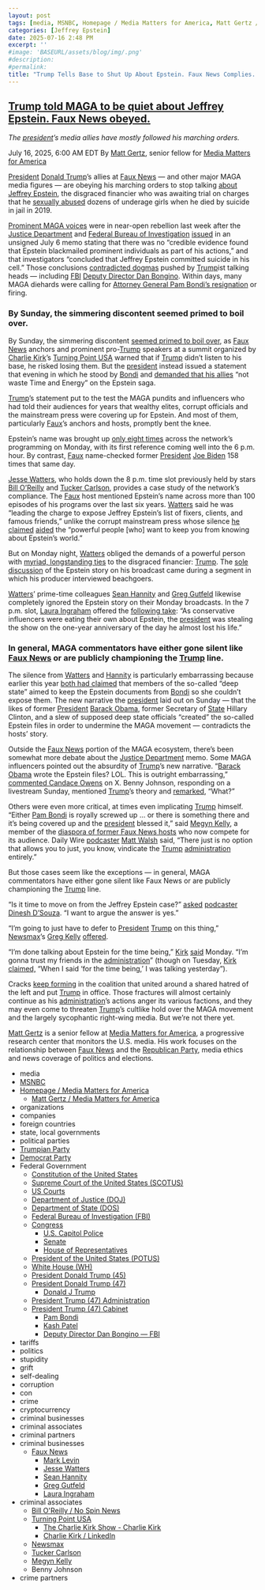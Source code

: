 ```yaml
---
layout: post
tags: [media, MSNBC, Homepage / Media Matters for America, Matt Gertz / Media Matters for America, organizations, companies, foreign countries, state local governments, political parties, Trumpian Party, Democrat Party, Federal Government, Constitution of the United States, Supreme Court of the United States (SCOTUS), US Courts, Department of Justice (DOJ), Department of State (DOS), Federal Bureau of Investigation (FBI), Congress, U.S. Capitol Police, Senate, House of Representatives, President of the United States (POTUS), White House (WH), President Donald Trump (45), President Donald Trump (47), Donald J Trump, President Trump (47) Administration, President Trump (47) Cabinet, Pam Bondi, Kash Patel, Deputy Director Dan Bongino — FBI, tariffs, politics, stupidity, grift, self-dealing, corruption, con, crime, cryptocurrency, criminal businesses, criminal associates, criminal partners, criminal businesses, Faux News, Mark Levin, Jesse Watters, Sean Hannity, Greg Gutfeld, Laura Ingraham, criminal associates, Bill O’Reilly / No Spin News, Turning Point USA, The Charlie Kirk Show - Charlie Kirk, Charlie Kirk / LinkedIn, Newsmax, Tucker Carlson, Megyn Kelly, Benny Johnson, crime partners]
categories: [Jeffrey Epstein]
date: 2025-07-16 2:48 PM
excerpt: ''
#image: 'BASEURL/assets/blog/img/.png'
#description:
#permalink:
title: "Trump Tells Base to Shut Up About Epstein. Faux News Complies. MAGA-Landia Citizens Don't"
---
```



## [Trump told MAGA to be quiet about Jeffrey Epstein. Faux News obeyed.](https://www.msnbc.com/opinion/msnbc-opinion/trump-jeffrey-epstein-fox-news-maga-media-rcna218870)

*The [president](https://www.whitehouse.gov/)’s media allies have mostly followed his marching orders.*

July 16, 2025, 6:00 AM EDT
By [Matt Gertz](https://www.mediamatters.org/author/matt-gertz), senior fellow for [Media Matters for America](https://www.mediamatters.org/)

[President](https://www.whitehouse.gov/) [Donald Trump](https://www.donaldjtrump.com/)’s allies at [Faux News](https://www.foxnews.com/) — and other major MAGA media figures — are obeying his marching orders to stop talking [about Jeffrey Epstein](https://www.msnbc.com/opinion/msnbc-opinion/trump-epstein-files-maga-rcna218655), the disgraced financier who was awaiting trial on charges that he [sexually abused](https://www.justice.gov/usao-sdny/press-release/file/1180481/dl) dozens of underage girls when he died by suicide in jail in 2019.

[Prominent MAGA voices](https://www.msnbc.com/the-beat-with-ari/watch/trump-s-epstein-crisis-explodes-fallout-triggers-maga-revolt-plunges-admin-into-chaos-243294277601) were in near-open rebellion last week after the [Justice Department](https://www.justice.gov/) and [Federal Bureau of Investigation](https://www.fbi.gov/) [issued](https://www.axios.com/2025/07/07/jeffrey-epstein-suicide-client-list-trump-administration) in an unsigned July 6 memo stating that there was no “credible evidence found that Epstein blackmailed prominent individuals as part of his actions,” and that investigators “concluded that Jeffrey Epstein committed suicide in his cell.” Those conclusions [contradicted dogmas](https://www.mediamatters.org/fox-news/maga-media-eat-their-own-after-trump-administration-denies-their-epstein-conspiracy) pushed by [Trump](https://www.donaldjtrump.com/)ist talking heads — including [FBI](https://www.fbi.gov/) [Deputy Director Dan Bongino](https://www.fbi.gov/about/leadership-and-structure/deputy-director-dan-bongino). Within days, many MAGA diehards were calling for [Attorney General Pam Bondi’s resignation](https://www.msnbc.com/rachel-maddow-show/maddowblog/conflict-pam-bondi-dan-bongino-goes-public-adding-team-trump-schisms-rcna218615) or firing.

### By Sunday, the simmering discontent seemed primed to boil over.

By Sunday, the simmering discontent [seemed primed to boil over,](https://www.washingtonpost.com/politics/2025/07/12/turning-point-usa-conference-concerns-trump/) as [Faux News](https://www.foxnews.com/) anchors and prominent pro-[Trump](https://www.donaldjtrump.com/) speakers at a summit organized by [Charlie Kirk](https://www.charliekirk.com/)’s [Turning Point USA](https://www.tpusa.com/) warned that if [Trump](https://www.donaldjtrump.com/) didn’t listen to his base, he risked losing them. But the [president](https://www.whitehouse.gov/) instead issued a statement that evening in which he stood by [Bondi](https://www.justice.gov/ag/staff-profile/meet-attorney-general) and [demanded that his allies](https://truthsocial.com/@realDonaldTrump](https://www.donaldjtrump.com/)/posts/114842356238631061) “not waste Time and Energy” on the Epstein saga.

[Trump](https://www.donaldjtrump.com/)’s statement put to the test the MAGA pundits and influencers who had told their audiences for years that wealthy elites, corrupt officials and the mainstream press were covering up for Epstein. And most of them, particularly [Faux](https://www.foxnews.com/)’s anchors and hosts, promptly bent the knee.

Epstein’s name was brought up [only eight times](https://x.com/MattGertz/status/1945088730852729090) across the network’s programming on Monday, with its first reference coming well into the 6 p.m. hour. By contrast, [Faux](https://www.foxnews.com/) name-checked former [President](https://www.whitehouse.gov/) [Joe Biden](https://bidenwhitehouse.archives.gov/) 158 times that same day.

[Jesse Watters](https://www.foxnews.com/person/w/jesse-watters), who holds down the 8 p.m. time slot previously held by stars [Bill O’Reilly](https://www.billoreilly.com/) and [Tucker Carlson](https://tuckercarlson.com/), provides a case study of the network’s compliance. The [Faux](https://www.foxnews.com/) host mentioned Epstein’s name across more than 100 episodes of his programs over the last six years. [Watters](https://www.foxnews.com/person/w/jesse-watters) said he was “leading the charge to expose Jeffrey Epstein’s list of fixers, clients, and famous friends,” unlike the corrupt mainstream press whose silence [he claimed](https://www.foxnews.com/video/6343135274112) [aided](https://www.foxnews.com/video/6343135274112) the “powerful people [who] want to keep you from knowing about Epstein’s world.”

But on Monday night, [Watters](https://www.foxnews.com/person/w/jesse-watters) obliged the demands of a powerful person with [myriad, longstanding ties](https://www.mediamatters.org/fox-news/maga-media-eat-their-own-after-trump-administration-denies-their-epstein-conspiracy#:~:text=their%20erstwhile%20allies.-,The,-truth%20about%20Epstein) to the disgraced financier: [Trump](https://www.donaldjtrump.com/). The [sole discussion](https://twitter.com/MattGertz/status/1945088730852729090) of the Epstein story on his broadcast came during a segment in which his producer interviewed beachgoers.

[Watters](https://www.foxnews.com/person/w/jesse-watters)’ prime-time colleagues [Sean Hannity](https://www.foxnews.com/person/h/sean-hannity) and [Greg Gutfeld](https://www.foxnews.com/person/g/greg-gutfeld) likewise completely ignored the Epstein story on their Monday broadcasts. In the 7 p.m. slot, [Laura Ingraham](https://www.foxnews.com/person/i/laura-ingraham) offered the [following take](https://www.mediamatters.org/laura-ingraham/laura-ingraham-conservative-influencers-were-eating-their-own-about-epstein): “As conservative influencers were eating their own about Epstein, the [president](https://www.whitehouse.gov/) was stealing the show on the one-year anniversary of the day he almost lost his life.”

### In general, MAGA commentators have either gone silent like [Faux News](https://www.foxnews.com/) or are publicly championing the [Trump](https://www.donaldjtrump.com/) line.

The silence from [Watters](https://www.foxnews.com/person/w/jesse-watters) and [Hannity](https://www.foxnews.com/person/h/sean-hannity) is particularly embarrassing because earlier this year [both had claimed](https://www.mediamatters.org/fox-news/trumps-jeffrey-epstein-post-contradicts-what-top-fox-hosts-have-argued) that members of the so-called “deep state” aimed to keep the Epstein documents from [Bondi](https://www.justice.gov/ag/staff-profile/meet-attorney-general) so she couldn’t expose them. The new narrative the [president](https://www.whitehouse.gov/) laid out on Sunday — that the likes of former [President](https://www.whitehouse.gov/) [Barack Obama](https://obamawhitehouse.archives.gov/), former Secretary of [State](https://www.state.gov/) Hillary Clinton, and a slew of supposed deep state officials “created” the so-called Epstein files in order to undermine the MAGA movement — contradicts the hosts’ story.

Outside the [Faux News](https://www.foxnews.com/) portion of the MAGA ecosystem, there’s been somewhat more debate about the [Justice Department](https://www.justice.gov/) memo. Some MAGA influencers pointed out the absurdity of [Trump](https://www.donaldjtrump.com/)’s new narrative. “[Barack Obama](https://obamawhitehouse.archives.gov/) wrote the Epstein files? LOL. This is outright embarrassing,” [commented Candace Owens](https://x.com/RealCandaceO/status/1944523492634005715) on X. Benny Johnson, responding on a livestream Sunday, mentioned [Trump](https://www.donaldjtrump.com/)’s theory and [remarked](https://x.com/AccountableGOP/status/1944188263322866042), “What?”

Others were even more critical, at times even implicating [Trump](https://www.donaldjtrump.com/) himself. “Either [Pam Bondi](https://www.justice.gov/ag/staff-profile/meet-attorney-general) is royally screwed up ... or there is something there and it’s being covered up and the [president](https://www.whitehouse.gov/) blessed it,” said [Megyn Kelly](https://www.megynkelly.com/), a member of the [diaspora of former Faux News hosts](https://www.mediamatters.org/fox-news/fox-news-diaspora-threatening-networks-business-model) who now compete for its audience. Daily Wire [podcaster](https://www.mediamatters.org/matt-walsh/matt-walsh-epstein-files-there-just-no-option-allows-you-just-you-know-vindicate-trump) [Matt Walsh](https://www.mediamatters.org/matt-walsh/matt-walsh-epstein-files-there-just-no-option-allows-you-just-you-know-vindicate-trump) said, “There just is no option that allows you to just, you know, vindicate the [Trump](https://www.donaldjtrump.com/) [administration](https://www.whitehouse.gov/administration/) entirely.”

But those cases seem like the exceptions — in general, MAGA commentators have either gone silent like Faux News or are publicly championing the [Trump](https://www.donaldjtrump.com/) line.

“Is it time to move on from the Jeffrey Epstein case?” [asked](https://www.mediaite.com/politics/dinesh-dsouza-tells-viewers-its-time-to-move-on-from-epstein-they-have-closed-the-case/?) [podcaster Dinesh D’Souza](https://www.mediaite.com/politics/dinesh-dsouza-tells-viewers-its-time-to-move-on-from-epstein-they-have-closed-the-case/?). “I want to argue the answer is yes.”

“I’m going to just have to defer to [President](https://www.whitehouse.gov/) [Trump](https://www.donaldjtrump.com/) on this thing,” [Newsmax](https://www.newsmax.com/)’s [Greg Kelly](https://www.mediamatters.org/greg-kelly/newsmaxs-greg-kelly-im-going-just-have-defer-president-trump-thing-he-actually-knows) [offered](https://www.mediamatters.org/greg-kelly/newsmaxs-greg-kelly-im-going-just-have-defer-president-trump-thing-he-actually-knows).

“I’m done talking about Epstein for the time being,” [Kirk](https://www.mediamatters.org/charlie-kirk/charlie-kirk-im-done-talking-about-epstein-time-being-im-gonna-trust-my-friends) [said](https://www.mediamatters.org/charlie-kirk/charlie-kirk-im-done-talking-about-epstein-time-being-im-gonna-trust-my-friends) Monday. “I’m gonna trust my friends in the [administration](https://www.whitehouse.gov/administration/)” (though on Tuesday, [Kirk claimed,](https://www.independent.co.uk/news/world/americas/us-politics/charlie-kirk-epstein-coverage-backtrack-b2789665.html) “When I said ‘for the time being,’ I was talking yesterday”).

Cracks [keep forming](https://www.wired.com/story/jeffrey-epstein-list-maga-angry-trump/) in the coalition that united around a shared hatred of the left and put [Trump](https://www.donaldjtrump.com/) in office. Those fractures will almost certainly continue as his [administration](https://www.whitehouse.gov/administration/)’s actions anger its various factions, and they may even come to threaten [Trump](https://www.donaldjtrump.com/)’s cultlike hold over the MAGA movement and the largely sycophantic right-wing media. But we’re not there yet.

[Matt Gertz](https://www.mediamatters.org/author/matt-gertz) is a senior fellow at [Media Matters for America](https://www.mediamatters.org/), a progressive research center that monitors the U.S. media. His work focuses on the relationship between [Faux News](https://www.foxnews.com/) and the [Republican Party](https://www.gop.com/), media ethics and news coverage of politics and elections.


- media
- [MSNBC](https://www.msnbc.com/)
- [Homepage / Media Matters for America](https://www.mediamatters.org/)
    - [Matt Gertz / Media Matters for America](https://www.mediamatters.org/author/matt-gertz)
- organizations 
- companies
- foreign countries 
- state, local governments
- political parties 
- [Trumpian Party](https://www.gop.com/)
- [Democrat Party](https://www.democrats.org/)
- Federal Government 
    - [Constitution of the United States](https://constitution.congress.gov/)
    - [Supreme Court of the United States (SCOTUS)](https://www.supremecourt.gov/)
    - [US Courts](https://www.uscourts.gov/)
    - [Department of Justice (DOJ)](https://www.justice.gov/)
   - [Department of State (DOS)](https://www.state.gov/)
    - [Federal Bureau of Investigation (FBI)](https://www.fbi.gov/)
    - [Congress](https;//www.congress.gov/)
        - [U.S. Capitol Police](https://www.uscp.gov/)
        - [Senate](https://www.senate.gov/)
        - [House of Representatives](https://www.house.gov/)
    - [President of the United States (POTUS)](https://www.whitehouse.gov/)
    - [White House (WH)](https://www.whitehouse.gov/)
     - [President Donald Trump (45)](https://trumpwhitehouse.archives.gov/)
    - [President Donald Trump (47)](https://www.whitehouse.gov/administration/donald-j-trump/)
        - [Donald J Trump](https://www.donaldjtrump.com/)
    - [President Trump (47) Administration](https://www.whitehouse.gov/administration/)
    - [President Trump (47) Cabinet](https://www.whitehouse.gov/administration/the-cabinet/)
        - [Pam Bondi](https://www.justice.gov/ag/staff-profile/meet-attorney-general)
        - [Kash Patel](https://www.fbi.gov/about/leadership-and-structure/director-patel)
        - [Deputy Director Dan Bongino — FBI](https://www.fbi.gov/about/leadership-and-structure/deputy-director-dan-bongino)
- tariffs
- politics
- stupidity
- grift
- self-dealing
- corruption
- con
- crime
- cryptocurrency 
- criminal businesses
- criminal associates
- criminal partners
- criminal businesses
    - [Faux News](https://www.foxnews.com/)
        - [Mark Levin](https://www.foxnews.com/person/l/mark-levin)
        - [Jesse Watters](https://www.foxnews.com/person/w/jesse-watters)
        - [Sean Hannity](https://www.foxnews.com/person/h/sean-hannity)
        - [Greg Gutfeld](https://www.foxnews.com/person/g/greg-gutfeld)
        - [Laura Ingraham](https://www.foxnews.com/person/i/laura-ingraham)
- criminal associates
    - [Bill O'Reilly / No Spin News](https://www.billoreilly.com/)
    - [Turning Point USA](https://www.tpusa.com/)
        - [The Charlie Kirk Show - Charlie Kirk](https://www.charliekirk.com/)
        - [Charlie Kirk / LinkedIn](https://www.linkedin.com/in/charlie-kirk/)
    - [Newsmax](https://www.newsmax.com/)
    - [Tucker Carlson](https://tuckercarlson.com/)
    - [Megyn Kelly](https://www.megynkelly.com/)
    - Benny Johnson 
- crime partners
